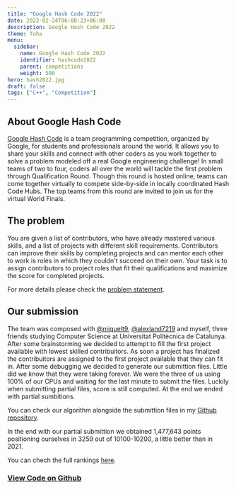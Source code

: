 ```yaml
---
title: "Google Hash Code 2022"
date: 2022-02-24T06:00:23+06:00
description: Google Hash Code 2022
theme: Toha
menu:
  sidebar:
    name: Google Hash Code 2022
    identifier: hashcode2022
    parent: competitions
    weight: 500
hero: hash2022.jpg
draft: false
tags: ["C++", "Competition"]
---
```


## About Google Hash Code
[Google Hash Code](https://codingcompetitions.withgoogle.com/hashcode) is a team programming competition, organized by Google, for students and professionals around the world. It allows you to share your skills and connect with other coders as you work together to solve a problem modeled off a real Google engineering challenge! In small teams of two to four, coders all over the world will tackle the first problem through Qualification Round. Though this round is hosted online, teams can come together virtually to compete side-by-side in locally coordinated Hash Code Hubs. The top teams from this round are invited to join us for the virtual World Finals.

## The problem
You are given a list of contributors, who have already mastered various skills, and a list of projects with different skill requirements. Contributors can improve their skills by completing projects and can mentor each other to work is roles in which they couldn't succeed on their own. Your task is to assign contributors to project roles that fit their qualifications and maximize the score for completed projects. 

For more details please check the [problem statement](https://codingcompetitions.withgoogle.com/hashcode/round/00000000008caae7/000000000098afc8).


## Our submission
The team was composed with [@miquelt9](https://github.com/miquelt9), [@alexland7219](https://github.com/alexland7219) and myself, three friends studying Computer Science at Universitat Politècnica de Catalunya. After some brainstorming we decided to attempt to fill the first project available with lowest skilled contribuitors. As soon a project has finalized the contribuitors are assigned to the first project available that they can fit in. After some debugging we decided to generate our submittion files. Little did we know that they were taking forever. We were the three of us using 100% of our CPUs and waiting for the last minute to submit the files. Luckily when submitting partial files, score is still computed. At the end we ended with partial sumbitions.

You can check our algorithm alongside the submittion files in my [Github repository](https://github.com/BernatBC/Coding-Competitions/tree/main/GoogleHashCode2022).

In the end with our partial submittion we obtained 1,477,643 points positioning ourselves in 3259 out of 10100-10200, a little better than in 2021.

You can chech the full rankings [here](https://codingcompetitions.withgoogle.com/hashcode/round/00000000008caae7).


### [View Code on <i class="fab fa-github"></i>Github](https://github.com/BernatBC/Coding-Competitions/tree/main/GoogleHashCode2022)